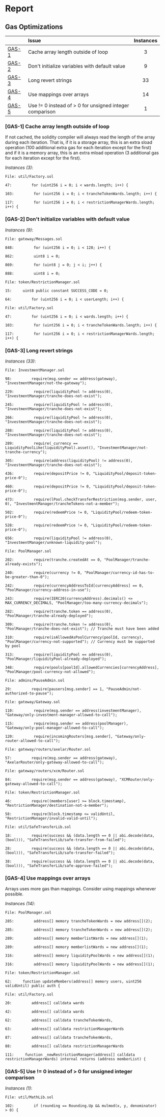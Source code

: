 # Report


## Gas Optimizations


| |Issue|Instances|
|-|:-|:-:|
| [GAS-1](#GAS-1) | Cache array length outside of loop | 3 |
| [GAS-2](#GAS-2) | Don't initialize variables with default value | 9 |
| [GAS-3](#GAS-3) | Long revert strings | 33 |
| [GAS-4](#GAS-4) | Use mappings over arrays | 14 |
| [GAS-5](#GAS-5) | Use != 0 instead of > 0 for unsigned integer comparison | 1 |
### <a name="GAS-1"></a>[GAS-1] Cache array length outside of loop
If not cached, the solidity compiler will always read the length of the array during each iteration. That is, if it is a storage array, this is an extra sload operation (100 additional extra gas for each iteration except for the first) and if it is a memory array, this is an extra mload operation (3 additional gas for each iteration except for the first).

*Instances (3)*:
```solidity
File: util/Factory.sol

47:         for (uint256 i = 0; i < wards.length; i++) {

103:         for (uint256 i = 0; i < trancheTokenWards.length; i++) {

117:         for (uint256 i = 0; i < restrictionManagerWards.length; i++) {

```

### <a name="GAS-2"></a>[GAS-2] Don't initialize variables with default value

*Instances (9)*:
```solidity
File: gateway/Messages.sol

848:         for (uint256 i = 0; i < 128; i++) {

862:         uint8 i = 0;

869:         for (uint8 j = 0; j < i; j++) {

888:         uint8 i = 0;

```

```solidity
File: token/RestrictionManager.sol

15:     uint8 public constant SUCCESS_CODE = 0;

64:         for (uint256 i = 0; i < userLength; i++) {

```

```solidity
File: util/Factory.sol

47:         for (uint256 i = 0; i < wards.length; i++) {

103:         for (uint256 i = 0; i < trancheTokenWards.length; i++) {

117:         for (uint256 i = 0; i < restrictionManagerWards.length; i++) {

```

### <a name="GAS-3"></a>[GAS-3] Long revert strings

*Instances (33)*:
```solidity
File: InvestmentManager.sol

98:         require(msg.sender == address(gateway), "InvestmentManager/not-the-gateway");

229:         require(liquidityPool != address(0), "InvestmentManager/tranche-does-not-exist");

245:         require(liquidityPool != address(0), "InvestmentManager/tranche-does-not-exist");

266:         require(liquidityPool != address(0), "InvestmentManager/tranche-does-not-exist");

288:         require(liquidityPool != address(0), "InvestmentManager/tranche-does-not-exist");

289:         require(_currency == LiquidityPoolLike(liquidityPool).asset(), "InvestmentManager/not-tranche-currency");

305:         require(address(liquidityPool) != address(0), "InvestmentManager/tranche-does-not-exist");

436:         require(depositPrice != 0, "LiquidityPool/deposit-token-price-0");

460:         require(depositPrice != 0, "LiquidityPool/deposit-token-price-0");

473:         require(lPool.checkTransferRestriction(msg.sender, user, 0), "InvestmentManager/trancheTokens-not-a-member");

502:         require(redeemPrice != 0, "LiquidityPool/redeem-token-price-0");

528:         require(redeemPrice != 0, "LiquidityPool/redeem-token-price-0");

656:         require(liquidityPool != address(0), "InvestmentManager/unknown-liquidity-pool");

```

```solidity
File: PoolManager.sol

202:         require(tranche.createdAt == 0, "PoolManager/tranche-already-exists");

240:         require(currency != 0, "PoolManager/currency-id-has-to-be-greater-than-0");

242:         require(currencyAddressToId[currencyAddress] == 0, "PoolManager/currency-address-in-use");

243:         require(IERC20(currencyAddress).decimals() <= MAX_CURRENCY_DECIMALS, "PoolManager/too-many-currency-decimals");

282:         require(tranche.token == address(0), "PoolManager/tranche-already-deployed");

309:         require(tranche.token != address(0), "PoolManager/tranche-does-not-exist"); // Tranche must have been added

310:         require(isAllowedAsPoolCurrency(poolId, currency), "PoolManager/currency-not-supported"); // Currency must be supported by pool

313:         require(liquidityPool == address(0), "PoolManager/liquidityPool-already-deployed");

348:         require(pools[poolId].allowedCurrencies[currencyAddress], "PoolManager/pool-currency-not-allowed");

```

```solidity
File: admins/PauseAdmin.sol

29:         require(pausers[msg.sender] == 1, "PauseAdmin/not-authorized-to-pause");

```

```solidity
File: gateway/Gateway.sol

110:         require(msg.sender == address(investmentManager), "Gateway/only-investment-manager-allowed-to-call");

115:         require(msg.sender == address(poolManager), "Gateway/only-pool-manager-allowed-to-call");

120:         require(incomingRouters[msg.sender], "Gateway/only-router-allowed-to-call");

```

```solidity
File: gateway/routers/axelar/Router.sol

57:         require(msg.sender == address(gateway), "AxelarRouter/only-gateway-allowed-to-call");

```

```solidity
File: gateway/routers/xcm/Router.sol

84:         require(msg.sender == address(gateway), "XCMRouter/only-gateway-allowed-to-call");

```

```solidity
File: token/RestrictionManager.sol

46:         require((members[user] >= block.timestamp), "RestrictionManager/destination-not-a-member");

58:         require(block.timestamp <= validUntil, "RestrictionManager/invalid-valid-until");

```

```solidity
File: util/SafeTransferLib.sol

18:         require(success && (data.length == 0 || abi.decode(data, (bool))), "SafeTransferLib/safe-transfer-from-failed");

28:         require(success && (data.length == 0 || abi.decode(data, (bool))), "SafeTransferLib/safe-transfer-failed");

38:         require(success && (data.length == 0 || abi.decode(data, (bool))), "SafeTransferLib/safe-approve-failed");

```

### <a name="GAS-4"></a>[GAS-4] Use mappings over arrays
Arrays uses more gas than mappings. Consider using mappings whenever possible.

*Instances (14)*:
```solidity
File: PoolManager.sol

285:         address[] memory trancheTokenWards = new address[](2);

285:         address[] memory trancheTokenWards = new address[](2);

289:         address[] memory memberlistWards = new address[](1);

289:         address[] memory memberlistWards = new address[](1);

316:         address[] memory liquidityPoolWards = new address[](1);

316:         address[] memory liquidityPoolWards = new address[](1);

```

```solidity
File: token/RestrictionManager.sol

62:     function updateMembers(address[] memory users, uint256 validUntil) public auth {

```

```solidity
File: util/Factory.sol

20:         address[] calldata wards

42:         address[] calldata wards

62:         address[] calldata trancheTokenWards,

63:         address[] calldata restrictionManagerWards

87:         address[] calldata trancheTokenWards,

88:         address[] calldata restrictionManagerWards

111:     function _newRestrictionManager(address[] calldata restrictionManagerWards) internal returns (address memberList) {

```

### <a name="GAS-5"></a>[GAS-5] Use != 0 instead of > 0 for unsigned integer comparison

*Instances (1)*:
```solidity
File: util/MathLib.sol

102:         if (rounding == Rounding.Up && mulmod(x, y, denominator) > 0) {

```

